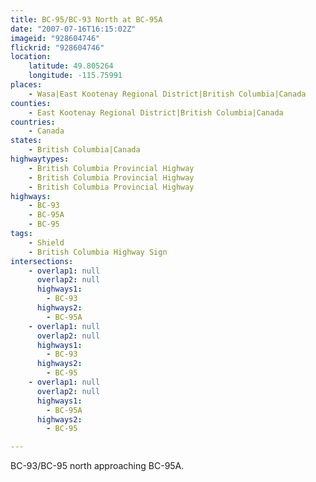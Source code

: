 ```yaml
---
title: BC-95/BC-93 North at BC-95A
date: "2007-07-16T16:15:02Z"
imageid: "928604746"
flickrid: "928604746"
location:
    latitude: 49.805264
    longitude: -115.75991
places:
    - Wasa|East Kootenay Regional District|British Columbia|Canada
counties:
    - East Kootenay Regional District|British Columbia|Canada
countries:
    - Canada
states:
    - British Columbia|Canada
highwaytypes:
    - British Columbia Provincial Highway
    - British Columbia Provincial Highway
    - British Columbia Provincial Highway
highways:
    - BC-93
    - BC-95A
    - BC-95
tags:
    - Shield
    - British Columbia Highway Sign
intersections:
    - overlap1: null
      overlap2: null
      highways1:
        - BC-93
      highways2:
        - BC-95A
    - overlap1: null
      overlap2: null
      highways1:
        - BC-93
      highways2:
        - BC-95
    - overlap1: null
      overlap2: null
      highways1:
        - BC-95A
      highways2:
        - BC-95

---
```

BC-93/BC-95 north approaching BC-95A.